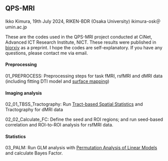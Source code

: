 ## QPS-MRI
Ikko Kimura, 19th July 2024, RIKEN-BDR (Osaka University)
ikimura-osk＠umin.ac.jp

These are the codes used in the QPS-MRI project conducted at CiNet, Advanced ICT Research Institute, NICT. These results were published in [biorxiv](https://doi.org/10.1101/2023.04.20.537631) as a preprint. I hope the codes are self-explanatory. If you have any questions, please contact me via email.

#### Preprocessing

  01_PREPROCESS: Preprocessing steps for task fMRI, rsfMRI and dMRI data (including fitting DTI model and [surface mapping](https://github.com/RIKEN-BCIL/NoddiSurfaceMapping))

#### Imaging analysis

  02_01_TBSS_Tractography: Run [Tract-based Spatial Statistics](https://fsl.fmrib.ox.ac.uk/fsl/fslwiki/TBSS) and Tractography for dMRI data

  02_02_Calculate_FC: Define the seed and ROI regions; and run seed-based correlation and ROI-to-ROI analysis for rsfMRI data.

#### Statistics

  03_PALM: Run GLM analysis with [Permutation Analysis of Linear Models](https://fsl.fmrib.ox.ac.uk/fsl/fslwiki/PALM) and calculate Bayes Factor.
